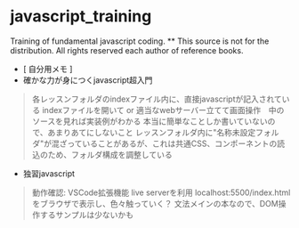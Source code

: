 # javascript_training

Training of fundamental javascript coding.
** This source is not for the distribution. All rights reserved each author of reference books.

*  [ 自分用メモ ]
* 確かな力が身につくjavascript超入門
> 各レッスンフォルダのindexファイル内に、直接javascriptが記入されている
  indexファイルを開いて or 適当なwebサーバー立てて画面操作　中のソースを見れば実装例がわかる
  本当に簡単なことしか書いていないので、あまりあてにしないこと
  レッスンフォルダ内に"名称未設定フォルダ"が混ざっていることがあるが、これは共通CSS、コンポーネントの読込のため、フォルダ構成を調整している

* 独習javascript
> 動作確認: VSCode拡張機能 live serverを利用
  localhost:5500/index.html をブラウザで表示し、色々触っていく？
  文法メインの本なので、DOM操作するサンプルは少ないかも
  
